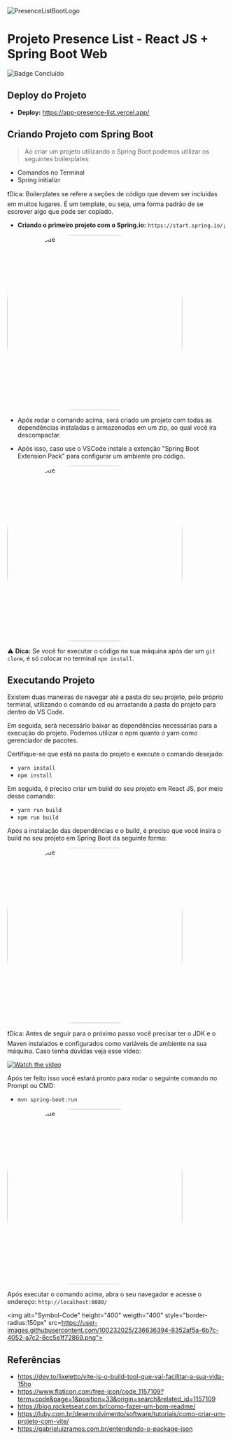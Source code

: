 ![PresenceListBootLogo]()
# Projeto Presence List - React JS + Spring Boot Web
![Badge Concluído](http://img.shields.io/static/v1?label=STATUS&message=CONCLUÍDO&color=EA4689&style=for-the-badge)

## Deploy do Projeto 
- **Deploy:** https://app-presence-list.vercel.app/

## Criando Projeto com Spring Boot
> Ao criar um projeto utilizando o Spring Boot podemos utilizar os seguintes boilerplates:

- Comandos no Terminal
- Spring initializr

❗Dica: Boilerplates se refere a seções de código que devem ser incluídas em muitos lugares. É um template, ou seja, uma forma padrão de se escrever algo que pode ser copiado.

- **Criando o primeiro projeto com o Spring.io:** `https://start.spring.io/;`

<img alt="Symbol-Code" height="400" weigth="400" style="border-radius:150px" src="https://user-images.githubusercontent.com/100232025/236635617-4df8183e-5f5b-44d6-9217-4ea4cdfe2a11.png"> 

- Após rodar o comando acima, será criado um projeto com todas as dependências instaladas e armazenadas em um zip, ao qual você ira descompactar.

- Após isso, caso use o VSCode instale a extenção "Spring Boot Extension Pack" para configurar um ambiente pro código.

<img alt="Symbol-Code" height="400" weigth="400" style="border-radius:150px" src="https://user-images.githubusercontent.com/100232025/236635756-6637b150-ea4e-481d-ad61-a928b76ec924.png"> 

⚠️ **Dica:** Se você for executar o código na sua máquina após dar um `git clone`, é só colocar no terminal `npm install`.

## Executando Projeto

Existem duas maneiras de navegar até a pasta do seu projeto, pelo próprio terminal, utilizando o comando cd ou arrastando a pasta do projeto para dentro do VS Code.

Em seguida, será necessário baixar as dependências necessárias para a execução do projeto. Podemos utilizar o npm quanto o yarn como gerenciador de pacotes.

Certifique-se que está na pasta do projeto e execute o comando desejado:
  - `yarn install`
  - `npm install`
    
Em seguida, é preciso criar um build do seu projeto em React JS, por meio desse comando:
  - `yarn run build`
  - `npm run build`

Após a instalação das dependências e o build, é preciso que você insira o build no seu projeto em Spring Boot da seguinte forma: 

<img alt="Symbol-Code" height="400" weigth="400" style="border-radius:150px" src="https://user-images.githubusercontent.com/100232025/236635973-a5dcf311-8a76-4603-b77e-1bb8fde00385.png">

❗Dica: Antes de seguir para o próximo passo você precisar ter o JDK e o Maven instalados e configurados como variáveis de ambiente na sua máquina. Caso tenha dúvidas veja esse vídeo:

[![Watch the video](https://i.imgur.com/vKb2F1B.png)](https://youtu.be/-ucX5w8Zm8s)

Após ter feito isso você estará pronto para rodar o seguinte comando no Prompt ou CMD:
  - `mvn spring-boot:run`
    
<img alt="Symbol-Code" height="400" weigth="400" style="border-radius:150px" src="https://user-images.githubusercontent.com/100232025/236636101-1064268c-f488-4dd2-bcaf-36fef7e5818b.png">

Após executar o comando acima, abra o seu navegador e acesse o endereço: `http://localhost:8080/`

<img alt="Symbol-Code" height="400" weigth="400" style="border-radius:150px" src=https://user-images.githubusercontent.com/100232025/236636394-8352af5a-6b7c-4052-a7c2-8cc5e1f72869.png">

## Referências 

- https://dev.to/lixeletto/vite-js-o-build-tool-que-vai-facilitar-a-sua-vida-15ho 
- https://www.flaticon.com/free-icon/code_1157109?term=code&page=1&position=33&origin=search&related_id=1157109 
- https://blog.rocketseat.com.br/como-fazer-um-bom-readme/ 
- https://luby.com.br/desenvolvimento/software/tutoriais/como-criar-um-projeto-com-vite/ 
- https://gabrieluizramos.com.br/entendendo-o-package-json
